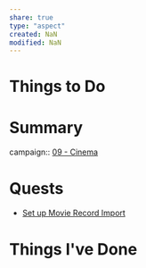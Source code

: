 ```yaml
---
share: true
type: "aspect"
created: NaN 
modified: NaN
---
```


# Things to Do

# Summary
campaign:: [09 - Cinema](./09%20-%20Cinema.md)

# Quests
- [Set up Movie Record Import](./Set%20up%20Movie%20Record%20Import.md)
# Things I've Done

